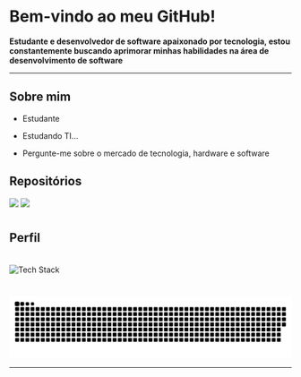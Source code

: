 # Bem-vindo ao meu GitHub!
**Estudante e desenvolvedor de software apaixonado por tecnologia, estou constantemente buscando aprimorar minhas habilidades na área de desenvolvimento de software**

---

## Sobre mim

* Estudante

* Estudando TI...

* Pergunte-me sobre o mercado de tecnologia, hardware e software

## Repositórios
<div>
  <a href="https://github.com/Dimitri-Matheus/HSR-Script" target="_blank"><img src="https://github-readme-stats-dimitri-matheus.vercel.app/api/pin/?username=Dimitri-Matheus&repo=HSR-Script&theme=dark&show_owner=false&hide_border=false&bg_color=0d1117&text_color=ffffff&icon_color=9c6122&title_color=ffffff&border_color=191d24" target="_blank"></a>
  <a href="https://github.com/Dimitri-Matheus/Snake" target="_blank"><img src="https://github-readme-stats-dimitri-matheus.vercel.app/api/pin/?username=Dimitri-Matheus&repo=Snake&theme=dark&show_owner=false&hide_border=false&bg_color=0d1117&text_color=ffffff&icon_color=9c6122&title_color=ffffff&border_color=191d24" target="_blank"></a>
</div>

#

## Perfil
<div>
  <div style="display: inline_block"></div><br>
  <img height="100" width="1000" align="center" src="https://github-readme-tech-stack.vercel.app/api/cards?title=Tech+Stack&titleAlign=center&lineCount=1&theme=github_dark_green&width=460&hideBg=true&bg=%230D1117&badge=%23161B22&border=%2321262D&titleColor=%239c6122&line1=python%2Cpython%2Cffffff%3Bhtml5%2Chtml%2Cffffff%3Bcss3%2Ccss%2Cffffff%3Bjavascript%2Cjavascript%2Cffffff%3B" alt="Tech Stack" />
</div>

#

![snake gif](https://github.com/Dimitri-Matheus/Dimitri-Matheus/blob/output/github-contribution-grid-snake-dark.svg)

---
